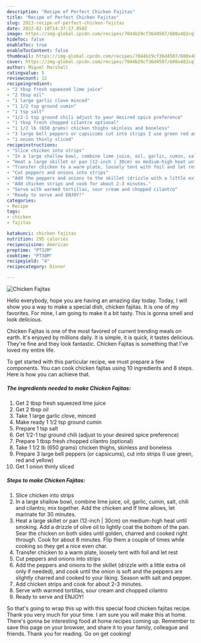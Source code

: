 ```yaml
---
description: "Recipe of Perfect Chicken Fajitas"
title: "Recipe of Perfect Chicken Fajitas"
slug: 2913-recipe-of-perfect-chicken-fajitas
date: 2022-02-18T14:37:17.850Z
image: https://img-global.cpcdn.com/recipes/7044b29cf36d4507/680x482cq70/chicken-fajitas-recipe-main-photo.jpg
hideToc: false
enableToc: true
enableTocContent: false
thumbnail: https://img-global.cpcdn.com/recipes/7044b29cf36d4507/680x482cq70/chicken-fajitas-recipe-main-photo.jpg
cover: https://img-global.cpcdn.com/recipes/7044b29cf36d4507/680x482cq70/chicken-fajitas-recipe-main-photo.jpg
author: Miguel Marshall
ratingvalue: 5
reviewcount: 12
recipeingredient:
- "2 tbsp fresh squeezed lime juice"
- "2 tbsp oil"
- "1 large garlic clove minced"
- "1 1/2 tsp ground cumin"
- "1 tsp salt"
- "1/2-1 tsp ground chili adjust to your desired spice preference"
- "1 tbsp fresh chopped cilantro optional"
- "1 1/2 lb (650 grams) chicken thighs skinless and boneless"
- "3 large bell peppers or capsicums cut into strips I use green red and yellow"
- "1 onion thinly sliced"
recipeinstructions:
- "Slice chicken into strips"
- "In a large shallow bowl, combine lime juice, oil, garlic, cumin, salt, chili and cilantro; mix together. Add the chicken and If time allows, let marinate for 30 minutes."
- "Heat a large skillet or pan (12-inch | 30cm) on medium-high heat until smoking. Add a drizzle of olive oil to lightly coat the bottom of the pan. Sear the chicken on both sides until golden, charred and cooked right through. Cook for about 8 minutes. Flip them a couple of times while cooking so they get a nice even char."
- "Transfer chicken to a warm plate, loosely tent with foil and let rest"
- "Cut peppers and onions into strips"
- "Add the peppers and onions to the skillet (drizzle with a little extra oil only if needed), and cook until the onion is soft and the peppers are slightly charred and cooked to your liking. Season with salt and pepper."
- "Add chicken strips and cook for about 2-3 minutes."
- "Serve with warmed tortillas, sour cream and chopped cilantro"
- "Ready to serve and ENJOY!"
categories:
- Recipe
tags:
- chicken
- fajitas

katakunci: chicken fajitas 
nutrition: 295 calories
recipecuisine: American
preptime: "PT32M"
cooktime: "PT38M"
recipeyield: "4"
recipecategory: Dinner

---
```



![Chicken Fajitas](https://img-global.cpcdn.com/recipes/7044b29cf36d4507/680x482cq70/chicken-fajitas-recipe-main-photo.jpg)

Hello everybody, hope you are having an amazing day today. Today, I will show you a way to make a special dish, chicken fajitas. It is one of my favorites. For mine, I am going to make it a bit tasty. This is gonna smell and look delicious.

Chicken Fajitas is one of the most favored of current trending meals on earth. It's enjoyed by millions daily. It is simple, it is quick, it tastes delicious. They're fine and they look fantastic. Chicken Fajitas is something that I've loved my entire life.




To get started with this particular recipe, we must prepare a few components. You can cook chicken fajitas using 10 ingredients and 8 steps. Here is how you can achieve that.

<!--inarticleads1-->

##### The ingredients needed to make Chicken Fajitas:

1. Get 2 tbsp fresh squeezed lime juice
1. Get 2 tbsp oil
1. Take 1 large garlic clove, minced
1. Make ready 1 1/2 tsp ground cumin
1. Prepare 1 tsp salt
1. Get 1/2-1 tsp ground chili (adjust to your desired spice preference)
1. Prepare 1 tbsp fresh chopped cilantro (optional)
1. Take 1 1/2 lb (650 grams) chicken thighs, skinless and boneless
1. Prepare 3 large bell peppers (or capsicums), cut into strips (I use green, red and yellow)
1. Get 1 onion thinly sliced




<!--inarticleads2-->

##### Steps to make Chicken Fajitas:

1. Slice chicken into strips
1. In a large shallow bowl, combine lime juice, oil, garlic, cumin, salt, chili and cilantro; mix together. Add the chicken and If time allows, let marinate for 30 minutes.
1. Heat a large skillet or pan (12-inch | 30cm) on medium-high heat until smoking. Add a drizzle of olive oil to lightly coat the bottom of the pan. Sear the chicken on both sides until golden, charred and cooked right through. Cook for about 8 minutes. Flip them a couple of times while cooking so they get a nice even char.
1. Transfer chicken to a warm plate, loosely tent with foil and let rest
1. Cut peppers and onions into strips
1. Add the peppers and onions to the skillet (drizzle with a little extra oil only if needed), and cook until the onion is soft and the peppers are slightly charred and cooked to your liking. Season with salt and pepper.
1. Add chicken strips and cook for about 2-3 minutes.
1. Serve with warmed tortillas, sour cream and chopped cilantro
1. Ready to serve and ENJOY!



So that's going to wrap this up with this special food chicken fajitas recipe. Thank you very much for your time. I am sure you will make this at home. There's gonna be interesting food at home recipes coming up. Remember to save this page on your browser, and share it to your family, colleague and friends. Thank you for reading. Go on get cooking!
